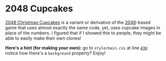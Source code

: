 # 2048 Cupcakes
[2048 Christmas Cupcakes](https://www.2048game.cc/2048-Christmas-Cupcakes/) is a variant or derivative of the [2048](https://github.com/gabrielecirulli/2048/)-based game that uses almost exactly the same code, yet, uses cupcake images in place of the numbers.
I figured that if I showed this to people, they might be able to easily make their own clones!

**Here's a hint (for making your own):** go to `style/main.css` at line [`436`](style/main.css#L436): notice how there's a `background` property? Enjoy!

